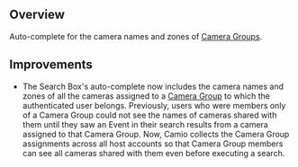 ## Overview

Auto-complete for the camera names and zones of [Camera Groups](https://help.camio.com/hc/en-us/articles/360038487551-How-can-I-share-a-group-of-cameras-).

## Improvements

- The Search Box's auto-complete now includes the camera names and zones of all the cameras assigned to a [Camera Group](https://help.camio.com/hc/en-us/articles/360038487551-How-can-I-share-a-group-of-cameras-) to which the authenticated user belongs. Previously, users who were members only of a Camera Group could not see the names of cameras shared with them until they saw an Event in their search results from a camera assigned to that Camera Group. Now, Camio collects the Camera Group assignments across all host accounts so that Camera Group members can see all cameras shared with them even before executing a search.
